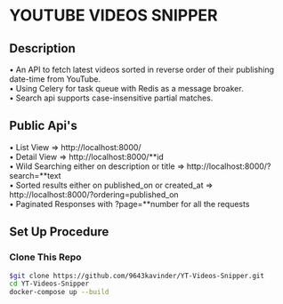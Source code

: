 # YOUTUBE VIDEOS SNIPPER

## Description
• An API to fetch latest videos sorted in reverse order of their publishing date-time from YouTube.</br>
• Using Celery for task queue with Redis as a message broaker.</br>
• Search api supports case-insensitive partial matches.</br>

## Public Api's
• List View => http://localhost:8000/</br>
• Detail View => http://localhost:8000/**id</br>
• Wild Searching either on description or title => http://localhost:8000/?search=**text</br>
• Sorted results either on published_on or created_at => http://localhost:8000/?ordering=published_on</br>
• Paginated Responses with ?page=**number for all the requests</br>  

## Set Up Procedure
### Clone This Repo

```bash
$git clone https://github.com/9643kavinder/YT-Videos-Snipper.git
cd YT-Videos-Snipper
docker-compose up --build
```
